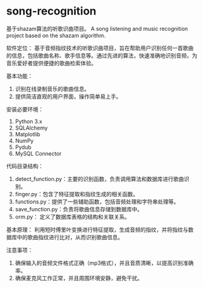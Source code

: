 # song-recognition
基于shazam算法的听歌识曲项目。
A song listening and music recognition project based on the shazam algorithm.


软件定位：
基于音频指纹技术的听歌识曲项目，旨在帮助用户识别任何一首歌曲的信息，包括歌曲名称、歌手信息等。通过先进的算法，快速准确地识别音频，为音乐爱好者提供便捷的歌曲检索体验。


基本功能：
1. 识别在线录制音乐的歌曲信息。
2. 提供简洁直观的用户界面，操作简单易上手。


安装必要环境：
1. Python 3.x
2. SQLAlchemy
3. Matplotlib
4. NumPy
5. Pydub
6. MySQL Connector


代码目录结构：
1. detect_function.py：主要的识别函数，负责调用算法和数据库进行歌曲识别。
2. finger.py：包含了特征提取和指纹生成的相关函数。
3. functions.py：提供了一些辅助函数，包括音频处理和字符串处理等。
4. save_function.py：负责将歌曲信息存储到数据库中。
5. orm.py： 定义了数据库表格的结构和关联关系。

基本原理：
利用短时傅里叶变换进行特征提取，生成音频的指纹，并将指纹与数据库中的歌曲指纹进行比对，从而识别歌曲信息。

注意事项：
1. 确保输入的音频文件格式正确（mp3格式），并且音质清晰，以提高识别准确率。
2. 确保麦克风工作正常，并且周围环境安静，避免干扰。
